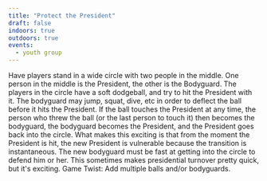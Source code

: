 ```yaml
---
title: "Protect the President"
draft: false
indoors: true
outdoors: true
events:
  - youth group
---
```


Have players stand in a wide circle with two people in the middle. One person in the middle is the President, the other is the Bodyguard. The players in the circle have a soft dodgeball, and try to hit the President with it. The bodyguard may jump, squat, dive, etc in order to deflect the ball before it hits the President. If the ball touches the President at any time, the person who threw the ball (or the last person to touch it) then becomes the bodyguard, the bodyguard becomes the President, and the President goes back into the circle. What makes this exciting is that from the moment the President is hit, the new President is vulnerable because the transition is instantaneous. The new bodyguard must be fast at getting into the circle to defend him or her. This sometimes makes presidential turnover pretty quick, but it's exciting. Game Twist: Add multiple balls and/or bodyguards.
